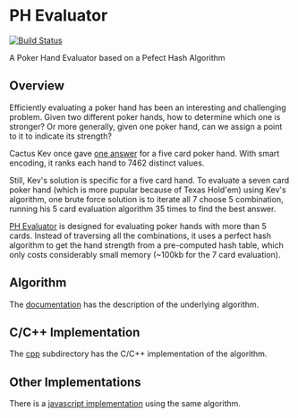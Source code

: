 # PH Evaluator

[![Build Status](https://travis-ci.com/HenryRLee/PokerHandEvaluator.svg?branch=master)](https://travis-ci.com/HenryRLee/PokerHandEvaluator)

A Poker Hand Evaluator based on a Pefect Hash Algorithm

## Overview

Efficiently evaluating a poker hand has been an interesting and challenging
problem. Given two different poker hands, how to determine which one is
stronger? Or more generally, given one poker hand, can we assign a point to
it to indicate its strength?

Cactus Kev once gave [one answer](http://suffe.cool/poker/evaluator.html) for
a five card poker hand. With smart encoding, it ranks each hand to 7462
distinct values.

Still, Kev's solution is specific for a five card hand. To evaluate a seven
card poker hand (which is more pupular because of Texas Hold'em) using Kev's
algorithm, one brute force solution is to iterate all 7 choose 5 combination,
running his 5 card evaluation algorithm 35 times to find the best answer.

[PH Evaluator](https://github.com/HenryRLee/PokerHandEvaluator) is designed
for evaluating poker hands with more than 5 cards. Instead of traversing all
the combinations, it uses a perfect hash algorithm to get the hand strength
from a pre-computed hash table, which only costs considerably small memory
(~100kb for the 7 card evaluation).

## Algorithm

The [documentation](Documentation/Algorithm.md) has the description of the
underlying algorithm.

## C/C++ Implementation

The [cpp](cpp) subdirectory has the C/C++ implementation of the algorithm.

## Other Implementations

There is a [javascript implementation](https://github.com/thlorenz/phe) using
the same algorithm.


